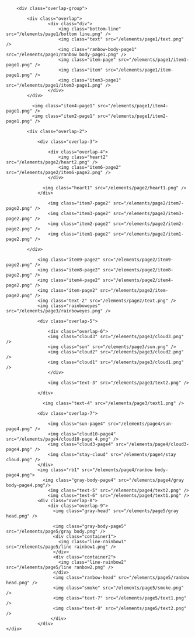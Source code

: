 <!DOCTYPE html>
<html>
  <head>
    <meta charset="utf-8" />
    <link rel="stylesheet" href="style.css" />
    <title> Rain In My Heart </title>
    <!-- audio -->
    <audio controls autoplay src="/elements/sound/746982__gregorquendel__satie-gymnopedie-no.mp3" style="display: none;">
    </audio>
  </head>
  <body>
    <div class="desktop">
      <div class="overlap-group-wrapper">

        <div class="overlap-group">

            <div class="overlap">
                    <div class="div">
                        <img class="bottom-line" src="/elements/page1/bottom line.png" />
                        <img class="text" src="/elements/page1/text.png" />
                        <img class="ranbow-body-page1" src="/elements/page1/ranbow body-page1.png" />
                        <img class="item-page" src="/elements/page1/item1-page1.png" />
                        <img class="item" src="/elements/page1/item-page1.png" />
                        <img class="item3-page1" src="/elements/page1/item3-page1.png" />
                    </div>
            </div>

              <img class="item4-page1" src="/elements/page1/item4-page1.png" />
              <img class="item2-page1" src="/elements/page1/item2-page1.png" />

            <div class="overlap-2">

                <div class="overlap-3">

                    <div class="overlap-4">
                        <img class="heart2" src="/elements/page2/heart2.png" /> 
                        <img class="item6-page2" src="/elements/page2/item6-page2.png" />
                    </div>

                  <img class="heart1" src="/elements/page2/heart1.png" />
                </div>

                    <img class="item7-page2" src="/elements/page2/item7-page2.png" />
                    <img class="item3-page2" src="/elements/page2/item3-page2.png" />
                    <img class="item2-page2" src="/elements/page2/item2-page2.png" />
                    <img class="item1-page2" src="/elements/page2/item1-page2.png" />

            </div>

                <img class="item9-page2" src="/elements/page2/item9-page2.png" />
                <img class="item8-page2" src="/elements/page2/item8-page2.png" />
                <img class="item4-page2" src="/elements/page2/item4-page2.png" />
                <img class="item-page2" src="/elements/page2/item-page2.png" />
                <img class="text-2" src="/elements/page2/text.png" />
                <img class="rainboweyes" src="/elements/page3/rainboweyes.png" />

                <div class="overlap-5">

                    <div class="overlap-6">
                    <img class="cloud3" src="/elements/page3/cloud3.png" />
                    <img class="sun" src="/elements/page3/sun.png" />
                    <img class="cloud2" src="/elements/page3/cloud2.png" />
                    <img class="cloud1" src="/elements/page3/cloud1.png" />
                    </div>

                    <img class="text-3" src="/elements/page3/text2.png" />

                </div>

                  <img class="text-4" src="/elements/page3/text1.png" />

                <div class="overlap-7">
                  
                    <img class="sun-page4" src="/elements/page4/sun-page4.png" />
                    <img class="cloud10-page4" src="/elements/page4/cloud10-page 4.png" />
                    <img class="cloud3-page4" src="/elements/page4/cloud3-page4.png" />
                    <img class="stay-cloud" src="/elements/page4/stay cloud.png" />
                </div>
                <img class="rb1" src="/elements/page4/ranbow body-page4.png">
                  <img class="gray-body-page4" src="/elements/page4/gray body-page4.png"/>
                    <img class="text-5" src="/elements/page4/text2.png" />
                    <img class="text-6" src="/elements/page4/text1.png" />
                <div class="overlap-8">
                    <div class="overlap-9">
                      <img class="gray-head" src="/elements/page5/gray head.png" />
                     
                      <img class="gray-body-page5" src="/elements/page5/gray body.png" />
                      <div class="container1">
                        <img class="line-rainbow1" src="/elements/page5/line rainbow1.png" />
                      </div>
                      <div class="container2">
                        <img class="line-rainbow2" src="/elements/page5/line ranbow2.png" />
                      </div>
                      <img class="ranbow-head" src="/elements/page5/ranbow head.png" />
                      <img class="smoke" src="/elements/page5/smoke.png" />
                      <img class="text-7" src="/elements/page5/text1.png" />
                      <img class="text-8" src="/elements/page5/text2.png" />
                     </div>
                </div>
    </div>
  </body>
</html>
